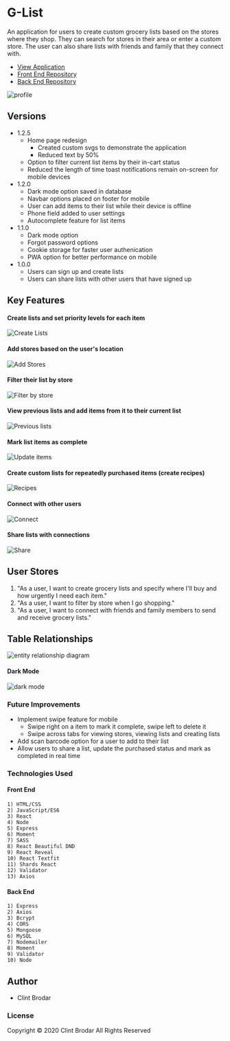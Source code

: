 # G-List
An application for users to create custom grocery lists based on the stores where they shop.  They can search for stores in their area or enter a custom store.  The user can also share lists with friends and family that they connect with.

* [View Application](https://g-list-cb.herokuapp.com/)
* [Front End Repository](https://github.com/CB721/grocery-list-front)
* [Back End Repository](https://github.com/CB721/grocery-list-back)

![profile](https://github.com/CB721/grocery-list-front/blob/master/assets/wireframes:mockups/g-list-profile.png?raw=true)

## Versions
* 1.2.5
    * Home page redesign
        * Created custom svgs to demonstrate the application
        * Reduced text by 50%
    * Option to filter current list items by their in-cart status
    * Reduced the length of time toast notifications remain on-screen for mobile devices
* 1.2.0
    * Dark mode option saved in database
    * Navbar options placed on footer for mobile
    * User can add items to their list while their device is offline
    * Phone field added to user settings
    * Autocomplete feature for list items
* 1.1.0
    * Dark mode option
    * Forgot password options
    * Cookie storage for faster user authenication
    * PWA option for better performance on mobile
* 1.0.0
    * Users can sign up and create lists
    * Users can share lists with other users that have signed up

## Key Features
#### Create lists and set priority levels for each item
![Create Lists](https://github.com/CB721/grocery-list-front/blob/master/src/assets/images/walkthrough_gifs/create-list-mobile.gif?raw=true)
#### Add stores based on the user's location
![Add Stores](https://github.com/CB721/grocery-list-front/blob/master/src/assets/images/walkthrough_gifs/add-store-mobile.gif?raw=true)
#### Filter their list by store
![Filter by store](https://github.com/CB721/grocery-list-front/blob/master/src/assets/images/walkthrough_gifs/filter-by-store-mobile.gif?raw=true)
#### View previous lists and add items from it to their current list
![Previous lists](https://github.com/CB721/grocery-list-front/blob/master/src/assets/images/walkthrough_gifs/previous-list-mobile.gif?raw=true)
#### Mark list items as complete
![Update items](https://github.com/CB721/grocery-list-front/blob/master/src/assets/images/walkthrough_gifs/update-item-mobile.gif?raw=true)
#### Create custom lists for repeatedly purchased items (create recipes)
![Recipes](https://github.com/CB721/grocery-list-front/blob/master/src/assets/images/walkthrough_gifs/recipes-mobile.gif?raw=true)
#### Connect with other users
![Connect](https://github.com/CB721/grocery-list-front/blob/master/src/assets/images/walkthrough_gifs/send-receive-request-mobile.gif?raw=true)
#### Share lists with connections
![Share](https://github.com/CB721/grocery-list-front/blob/master/src/assets/images/walkthrough_gifs/send-receive-list-mobile.gif?raw=true)

## User Stores
1) "As a user, I want to create grocery lists and specify where I'll buy and how urgently I need each item."
2) "As a user, I want to filter by store when I go shopping."
3) "As a user, I want to connect with friends and family members to send and receive grocery lists."

## Table Relationships
![entity relationship diagram](https://github.com/CB721/grocery-list-front/blob/master/assets/wireframes:mockups/ERD.png?raw=true)

#### Dark Mode
![dark mode](https://github.com/CB721/grocery-list-front/blob/master/assets/wireframes:mockups/g-list-dark-mode.png?raw=true)

### Future Improvements
* Implement swipe feature for mobile
    * Swipe right on a item to mark it complete, swipe left to delete it
    * Swipe across tabs for viewing stores, viewing lists and creating lists
* Add scan barcode option for a user to add to their list
* Allow users to share a list, update the purchased status and mark as completed in real time

### Technologies Used
#### Front End
    1) HTML/CSS
    2) JavaScript/ES6
    3) React
    4) Node
    5) Express
    6) Moment
    7) SASS
    8) React Beautiful DND
    9) React Reveal
    10) React Textfit
    11) Shards React
    12) Validator
    13) Axios
#### Back End
    1) Express
    2) Axios
    3) Bcrypt
    4) CORS
    5) Mongoose
    6) MySQL
    7) Nodemailer
    8) Moment
    9) Validator
    10) Node

## Author
* Clint Brodar

### License
Copyright © 2020 Clint Brodar All Rights Reserved